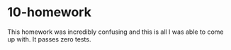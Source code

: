 # 10-homework

This homework was incredibly confusing and this is all I was able to come up with. It passes zero tests.

